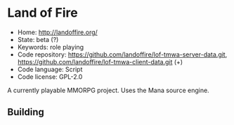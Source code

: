 # Land of Fire

- Home: http://landoffire.org/
- State: beta (?)
- Keywords: role playing
- Code repository: https://github.com/landoffire/lof-tmwa-server-data.git, https://github.com/landoffire/lof-tmwa-client-data.git (+)
- Code language: Script
- Code license: GPL-2.0

A currently playable MMORPG project.
Uses the Mana source engine.

## Building
